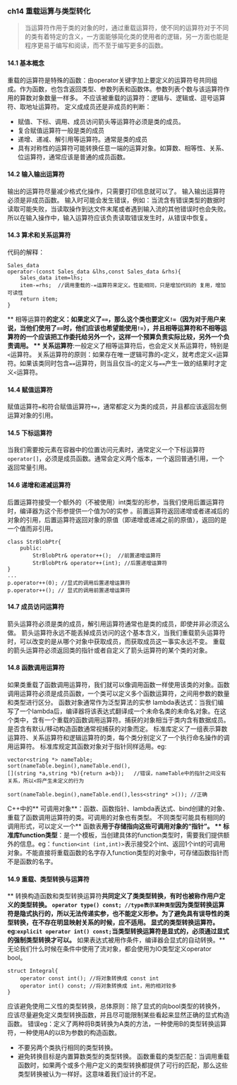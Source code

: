 ### ch14 重载运算与类型转化
> 当运算符作用于类的对象的时，通过重载运算符，使不同的运算符对于不同的类有着特定的含义，一方面能够简化类的使用者的逻辑，另一方面也能是程序更易于编写和阅读，而不至于编写更多的函数。
#### 14.1 基本概念
重载的运算符是特殊的函数：由operator关键字加上要定义的运算符号共同组成。作为函数，也包含返回类型、参数列表和函数体。参数列表个数与该运算符作用的算数对象数量一样多。
不应该被重载的运算符：逻辑与、逻辑或、逗号运算符、取地址运算符。
定义成成员还是非成员的判断：
- 赋值、下标、调用、成员访问箭头等运算符必须是类的成员。
- 复合赋值运算符一般是类的成员
- 递增、递减、解引用等运算符。通常是类的成员
- 具有对称性的运算符可能转换任意一端的运算对象。如算数、相等性、关系、位运算符，通常应该是普通的成员函数。
#### 14.2 输入输出运算符
输出的运算符尽量减少格式化操作，只需要打印信息就可以了。
输入输出运算符必须是非成员函数。
输入时可能会发生错误，例如：当流含有错误类型的数据时读取可能失败，当读取操作到达文件末尾或者遇到输入流的其他错误时也会失败。所以在输入操作中，输入运算符应该负责读取错误发生时，从错误中恢复。
#### 14.3 算术和关系运算符
代码的解释：
```
Sales_data
operator-(const Sales_data &lhs,const Sales_data &rhs){
    Sales_data item=lhs;
    item-=rhs;  //调用重载的-=运算符来定义。性能相同，只是增加代码的 复用，增加可读性
    return item;
}
```
** 相等运算符**的定义：如果定义了`==`，那么这个类也要定义`!=`（因为对于用户来说，当他们使用了`==`时，他们应该也希望能使用`!=`），并且相等运算符和不相等运算符的一个应该把工作委托给另外一个，这样一个预算负责实际比较，另外一个负责调用。
** 关系运算符**:一般定义了相等运算符后，也会定义关系运算符，特别是`<`运算符。
关系运算符的原则：如果存在唯一逻辑可靠的`<`定义，就考虑定义`<`运算符。如果该类同时包含`==`运算符，则当且仅当`<`的定义与`==`产生一致的结果时才定义`<`运算符。
#### 14.4 赋值运算符
赋值运算符`=`和符合赋值运算符`+=`，通常都定义为类的成员，并且都应该返回左侧运算对象的引用。
#### 14.5 下标运算符
当我们需要按元素在容器中的位置访问元素时，通常定义一个下标运算符`operator[]`，必须是成员函数。通常会定义两个版本，一个返回普通引用，一个返回常量引用。
#### 14.6 递增和递减运算符
后置运算符接受一个额外的（不被使用）int类型的形参，当我们使用后置运算符时，编译器为这个形参提供一个值为0的实参
。前置运算符返回递增或者递减后的对象的引用，后置运算符返回对象的原值（即递增或递减之前的原值），返回的是一个值而非引用。
```
class StrBlobPtr{
    public:
        StrBlobPtr& operator++();  //前置递增运算符
        StrBlobPtr& operator++(int); //后置递增运算符
}
...
p.operator++(0); //显式的调用后置递增运算符
p.operator++(); // 显式的调用前置递增运算符
```
#### 14.7 成员访问运算符
箭头运算符必须是类的成员，解引用运算符通常也是类的成员，即使并非必须这么做。
箭头运算符永远不能丢掉成员访问的这个基本含义，当我们重载箭头运算符时，可以改变的是从哪个对象中获取成员，而获取成员这一事实永远不变。
重载的箭头运算符必须返回类的指针或者自定义了箭头运算符的某个类的对象。
#### 14.8 函数调用运算符
如果类重载了函数调用运算符，我们就可以像调用函数一样使用该类的对象。函数调用运算符必须是成员函数，一个类可以定义多个函数运算符，之间用参数的数量和类型进行区分。
函数对象通常作为泛型算法的实参
lambda表达式：当我们编写了一个lambda后，编译器将该表达式翻译成一个未命名类的未命名对象。在这个类中，含有一个重载的函数调用运算符。捕获的对象相当于类内含有数据成员。是否含有默认/移动构造函数通常视捕获的对象而定。
标准库定义了一组表示算数运算符、关系运算符和逻辑运算符的类，每个类分别定义了一个执行命名操作的调用运算符。
标准库规定其函数对象对于指针同样适用。eg:
```
vector<string *> nameTable;
sort(nameTable.begin(),nameTable.end(),
[](string *a,string *b){return a<b});   //错误，nameTable中的指针之间没有关系，所以<将产生未定义的行为

sort(nameTable.begin(),nameTable.end(),less<string* >()); //正确
```
C++中的**  可调用对象**：函数、函数指针、lambda表达式、bind创建的对象、重载了函数调用运算符的类。可调用的对象也有类型。
不同类型可能具有相同的调用形式，可以定义一个** 函数表**用于存储指向这些可调用对象的“指针”。
** 标准库function类型**：是一个模板，当创建具体的function类型时，需要我们提供额外的信息。eg：`function<int (int,int)>`表示接受2个int、返回1个int的可调用对象。不能直接将重载函数的名字存入function类型的对象中，可存储函数指针而不是函数的名字。
#### 14.9 重载、类型转换与运算符
** 转换构造函数和类型转换运算符**共同定义了类类型转换，有时也被称作用户定义的类型转换。
`operator type() const; //type表示某种类型`因为类型转换运算符是隐式执行的，所以无法传递实参，也不能定义形参。为了避免具有误导性的类型转换，在不存在明显映射关系的时候，应不适用。
显式的类型转换运算符。eg:`explicit operator int() const;`当类型转换运算符是显式的，必须通过显式的强制类型转换才可以。** 如果表达式被用作条件，编译器会显式的自动转换。**
无论我们什么时候在条件中使用了流对象，都会使用为IO类型定义operator bool。
```
struct Integral{
    operator const int(); //将对象转换成 const int
    operator int() const; //将对象转换成 int，用的相对较多
}
```
应该避免使用二义性的类型转换，总体原则：除了显式的向bool类型的转换外，应该尽量避免定义类型转换函数，并且尽可能限制某些看起来显然正确的显式构造函数。
错误eg：定义了两种将B类转换为A类的方法，一种使用B的类型转换运算符，一种使用A的以B为参数的构造函数。
- 不要另两个类执行相同的类型转换。
- 避免转换目标是内置算数类型的类型转换。
函数重载的类型匹配：当调用重载函数时，如果两个或多个用户定义的类型转换都提供了可行的匹配，那么这些类型转换被认为一样好。这意味着我们设计的不足。
